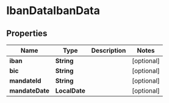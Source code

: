 

# IbanDataIbanData


## Properties

| Name | Type | Description | Notes |
|------------ | ------------- | ------------- | -------------|
|**iban** | **String** |  |  [optional] |
|**bic** | **String** |  |  [optional] |
|**mandateId** | **String** |  |  [optional] |
|**mandateDate** | **LocalDate** |  |  [optional] |




